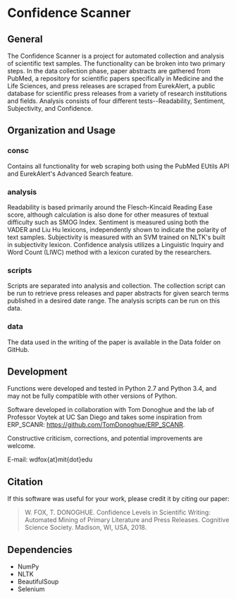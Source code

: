 # Confidence Scanner

## General
The Confidence Scanner is a project for automated collection and analysis of scientific text samples. The functionality can be broken into two primary steps. In the data collection phase, paper abstracts are gathered from PubMed, a repository for scientific papers specifically in Medicine and the Life Sciences, and press releases are scraped from EurekAlert, a public database for scientific press releases from a variety of research institutions and fields. Analysis consists of four different tests--Readability, Sentiment, Subjectivity, and Confidence. 

## Organization and Usage

### consc
Contains all functionality for web scraping both using the PubMed EUtils API and EurekAlert's Advanced Search feature. 

### analysis
Readability is based primarily around the Flesch-Kincaid Reading Ease score, although calculation is also done for other measures of textual difficulty such as SMOG Index. Sentiment is measured using both the VADER and Liu Hu lexicons, independently shown to indicate the polarity of text samples. Subjectivity is measured with an SVM trained on NLTK's built in subjectivity lexicon. Confidence  analysis utilizes a Linguistic Inquiry and Word Count (LIWC) method with a lexicon curated by the researchers. 

### scripts
Scripts are separated into analysis and collection. The collection script can be run to retrieve press releases and paper abstracts for given search terms published in a desired date range. The analysis scripts can be run on this data. 

### data
The data used in the writing of the paper is available in the Data folder on GitHub. 

## Development
Functions were developed and tested in Python 2.7 and Python 3.4, and may not be fully compatible with other versions of Python. 

Software developed in collaboration with Tom Donoghue and the lab of Professor Voytek at UC San Diego and takes some inspiration from ERP_SCANR: https://github.com/TomDonoghue/ERP_SCANR. 

Constructive criticism, corrections, and potential improvements are welcome.

E-mail: wdfox{at}mit{dot}edu

## Citation
If this software was useful for your work, please credit it by citing our paper:

> W. FOX, T. DONOGHUE. Confidence Levels in Scientific Writing: Automated Mining of Primary Literature and Press Releases. Cognitive Science Society. Madison, WI, USA, 2018.

## Dependencies
* NumPy
* NLTK
* BeautifulSoup
* Selenium